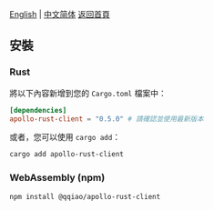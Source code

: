 [English](../en/Installation.md) | [中文简体](../zh-CN/Installation.md)
[返回首頁](Home.md)

## 安裝

### Rust

將以下內容新增到您的 `Cargo.toml` 檔案中：

```toml
[dependencies]
apollo-rust-client = "0.5.0" # 請確認並使用最新版本
```

或者，您可以使用 `cargo add`：

```bash
cargo add apollo-rust-client
```

### WebAssembly (npm)

```bash
npm install @qqiao/apollo-rust-client
```
